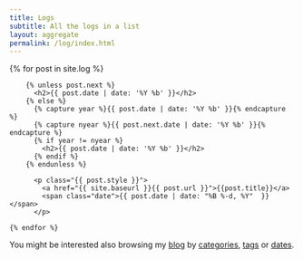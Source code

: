 ```yaml
---
title: Logs
subtitle: All the logs in a list
layout: aggregate
permalink: /log/index.html
---
```


<section>
  <article class="list">
    {% for post in site.log %}
        
        {% unless post.next %}
          <h2>{{ post.date | date: '%Y %b' }}</h2>
        {% else %}
          {% capture year %}{{ post.date | date: '%Y %b' }}{% endcapture %}
          {% capture nyear %}{{ post.next.date | date: '%Y %b' }}{% endcapture %}
          {% if year != nyear %}
            <h2>{{ post.date | date: '%Y %b' }}</h2>
          {% endif %}
        {% endunless %}

          <p class="{{ post.style }}">
            <a href="{{ site.baseurl }}{{ post.url }}">{{post.title}}</a>
            <span class="date">{{ post.date | date: "%B %-d, %Y"  }}</span>
          </p>

    {% endfor %}
  </article>

  <article>
    <p>You might be interested also browsing my <a href="/blog">blog</a> by <a href="/blog/categories">categories</a>, <a href="/blog/tags">tags</a> or <a href="/blog/archive">dates</a>.</p>
  </article>
</section>

